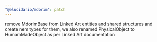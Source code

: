 ```yaml
---
"@elucidario/mdorim": patch
---
```


remove MdorimBase from Linked Art entities and shared structures and create nem types for them, we also renamed PhysicalObject to HumamMadeObject as per Linked Art documentation
